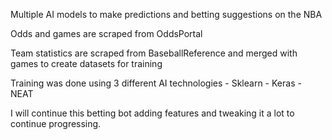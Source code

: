 Multiple AI models to make predictions and betting suggestions on the NBA

Odds and games are scraped from OddsPortal

Team statistics are scraped from BaseballReference and merged with games to create datasets for training

Training was done using 3 different AI technologies - Sklearn - Keras - NEAT


I will continue this betting bot adding features and tweaking it a lot to continue progressing.

